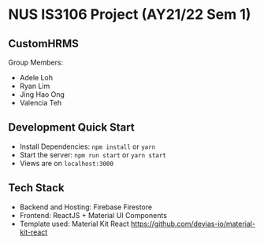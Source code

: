 # NUS IS3106 Project (AY21/22 Sem 1)

## CustomHRMS
Group Members:
- Adele Loh
- Ryan Lim
- Jing Hao Ong 
- Valencia Teh

## Development Quick Start
- Install Dependencies: ```npm install``` or ```yarn```
- Start the server: ```npm run start``` or ```yarn start```
- Views are on ```localhost:3000```

## Tech Stack
- Backend and Hosting: Firebase Firestore
- Frontend: ReactJS + Material UI Components
- Template used: Material Kit React https://github.com/devias-io/material-kit-react
